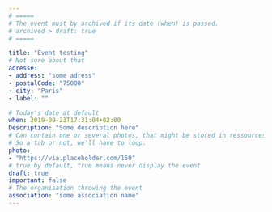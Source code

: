 ```yaml
---
# =====
# The event must by archived if its date (when) is passed.
# archived > draft: true
# =====

title: "Event testing"
# Not sure about that
adresse: 
- address: "some adress"
- postalCode: "75000"
- city: "Paris"
- label: ""

# Today's date at default 
when: 2019-09-23T17:31:04+02:00
Description: "Some description here"
# Can contain one or several photos, that might be stored in ressources, not sure either. 
# So a tab or not, we'll have to loop.
photo: 
- "https://via.placeholder.com/150"
# true by default, true means never display the event
draft: true
important: false
# The organisation throwing the event 
association: "some association name"
---
```



